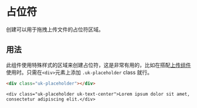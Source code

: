 # 占位符

<p class="uk-text-lead">创建可以用于拖拽上传文件的占位符区域。</p>

## 用法

此组件使用特殊样式的区域来创建占位符，这是非常有用的，比如在搭配[上传组件](upload.md)使用时。只需在`<div>`元素上添加 `.uk-placeholder` class 就行。

```html
<div class="uk-placeholder"></div>
```

```example
<div class="uk-placeholder uk-text-center">Lorem ipsum dolor sit amet, consectetur adipiscing elit.</div>
```